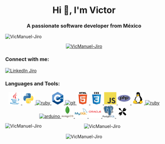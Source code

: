<h1 align="center">Hi 👋, I'm Victor</h1>
<h3 align="center">A passionate software developer from México</h3>
<p align="left"> <img src="https://komarev.com/ghpvc/?username=VicManuel-Jiro&label=Profile%20views&color=0e75b6&style=flat" alt="VicManuel-Jiro" /> </p>
<p align="center"> <a href="https://github.com/ryo-ma/github-profile-trophy"><img src="https://github-profile-trophy.vercel.app/?username=VicManuel-Jiro&rank=-?&column=-1&no-frame=true" alt="VicManuel-Jiro" /></a> </p>
<h3 align="left">Connect with me:</h3>
<p align="left">

<a href="https://www.linkedin.com/in/vicmanjiro/" target="_blank" rel="noopener noreferrer"><img align="center" src="https://raw.githubusercontent.com/rahuldkjain/github-profile-readme-generator/master/src/images/icons/Social/linked-in-alt.svg" alt="LinkedIn Jiro" height="30" width="40" /></a>

<h3 align="left">Languages and Tools:</h3>
<p align="center"> <a href="https://www.java.com" target="_blank" rel="noreferrer"> <img src="https://raw.githubusercontent.com/devicons/devicon/master/icons/java/java-original.svg" alt="java" width="40" height="40"/> </a> <a href="https://www.python.org" target="_blank" rel="noreferrer"> <img src="https://raw.githubusercontent.com/devicons/devicon/master/icons/python/python-original.svg" alt="python" width="40" height="40"/> </a> <a href="https://www.ruby-lang.org/es/" target="_blank" rel="noreferrer"> <img src="https://cdn.worldvectorlogo.com/logos/ruby.svg" alt="ruby" width="40" height="40"/> </a>  <a href="https://www.w3schools.com/cpp/" target="_blank" rel="noreferrer"> <img src="https://raw.githubusercontent.com/devicons/devicon/master/icons/cplusplus/cplusplus-original.svg" alt="cplusplus" width="40" height="40"/> </a>  <a href="https://git-scm.com/" target="_blank" rel="noreferrer"> <img src="https://www.vectorlogo.zone/logos/git-scm/git-scm-icon.svg" alt="git" width="40" height="40"/> </a> <a href="https://www.w3.org/html/" target="_blank" rel="noreferrer"> <img src="https://raw.githubusercontent.com/devicons/devicon/master/icons/html5/html5-original-wordmark.svg" alt="html5" width="40" height="40"/> </a> <a href="https://www.w3schools.com/css/" target="_blank" rel="noreferrer"> <img src="https://raw.githubusercontent.com/devicons/devicon/master/icons/css3/css3-original-wordmark.svg" alt="css3" width="40" height="40"/> </a> <a href="https://developer.mozilla.org/en-US/docs/Web/JavaScript" target="_blank" rel="noreferrer"> <img src="https://raw.githubusercontent.com/devicons/devicon/master/icons/javascript/javascript-original.svg" alt="javascript" width="40" height="40"/> </a> <a href="https://www.php.net" target="_blank" rel="noreferrer"> <img src="https://raw.githubusercontent.com/devicons/devicon/master/icons/php/php-original.svg" alt="php" width="40" height="40"/> </a> <a href="https://www.linux.org/" target="_blank" rel="noreferrer"> <img src="https://raw.githubusercontent.com/devicons/devicon/master/icons/linux/linux-original.svg" alt="linux" width="40" height="40"/> </a> <a href="https://www.microsoft.com/es-mx/windows" target="_blank" rel="noreferrer"> <img src="https://cdn.worldvectorlogo.com/logos/microsoft-windows-22.svg" alt="ruby" width="40" height="40"/> </a> <a href="https://www.arduino.cc/" target="_blank" rel="noreferrer"> <img src="https://cdn.worldvectorlogo.com/logos/arduino-1.svg" alt="arduino" width="40" height="40"/> </a>  <a href="https://www.mongodb.com/" target="_blank" rel="noreferrer"> <img src="https://raw.githubusercontent.com/devicons/devicon/master/icons/mongodb/mongodb-original-wordmark.svg" alt="mongodb" width="40" height="40"/> </a> <a href="https://www.mysql.com/" target="_blank" rel="noreferrer"> <img src="https://raw.githubusercontent.com/devicons/devicon/master/icons/mysql/mysql-original-wordmark.svg" alt="mysql" width="40" height="40"/> </a> <a href="https://www.oracle.com/" target="_blank" rel="noreferrer"> <img src="https://raw.githubusercontent.com/devicons/devicon/master/icons/oracle/oracle-original.svg" alt="oracle" width="40" height="40"/> </a>  <a href="https://www.postgresql.org" target="_blank" rel="noreferrer"> <img src="https://raw.githubusercontent.com/devicons/devicon/master/icons/postgresql/postgresql-original-wordmark.svg" alt="postgresql" width="40" height="40"/> </a> <a href="https://github.com/VicManuel-Jiro" target="_blank" rel="noreferrer"> <svg id="Capa_1" enable-background="new 0 0 512 512" viewBox="0 0 512 512" xmlns="http://www.w3.org/2000/svg" xmlns:xlink="http://www.w3.org/1999/xlink" width="40" height="40"><linearGradient id="SVGID_1_" gradientUnits="userSpaceOnUse" x1="256" x2="256" y1="512" y2="0"><stop offset="0" stop-color="#ffc2cc"></stop><stop offset="1" stop-color="#fff2f4"></stop></linearGradient><linearGradient id="SVGID_2_" gradientUnits="userSpaceOnUse" x1="256" x2="256" y1="406.989" y2="105"><stop offset="0" stop-color="#ffa68d"></stop><stop offset="1" stop-color="#fd3a84"></stop></linearGradient><g><g><circle cx="256" cy="256" fill="url(#SVGID_1_)" r="256" style="fill: rgb(255, 255, 255);"></circle></g><g><g><path d="m218.011 255.76-29.407 29.407c-22.513-7.999-47.892-2.475-64.863 14.696-18.639 18.63-23.555 47.075-12.229 70.778 2.628 5.475 9.919 6.852 14.314 2.458l29.288-29.288 12.681 12.681-29.287 29.287c-4.395 4.377-3.021 11.715 2.467 14.314 8.494 4.056 17.597 6.028 26.647 6.028 16.19 0 32.171-6.306 44.088-18.231 17.197-17.015 22.756-42.394 14.73-64.889l29.409-29.409zm75.561.106 29.413-29.413c22.478 8.034 47.875 2.475 64.863-14.696 18.639-18.63 23.555-47.075 12.229-70.778-2.663-5.547-9.98-6.792-14.314-2.458l-29.288 29.287-12.681-12.681 29.287-29.288c4.395-4.376 3.021-11.715-2.467-14.314-23.677-11.317-52.148-6.384-70.735 12.203-17.197 17.015-22.756 42.394-14.731 64.889l-29.414 29.413zm102.997 90.412-62.883-62.892c-11.692-11.714-29.519-13.404-43.141-5.395l-99.094-99.102-5.87-41.09c-.417-2.884-2.224-5.394-4.829-6.697l-50.306-25.162c-3.422-1.711-7.556-1.051-10.266 1.668l-12.577 12.577c-2.71 2.71-3.37 6.844-1.668 10.266l25.153 50.315c1.303 2.606 3.804 4.412 6.705 4.829l41.079 5.868 99.1 99.108c-8.005 13.63-6.292 31.439 5.389 43.12l62.9 62.892c13.85 13.867 36.445 13.879 50.306 0 13.906-13.884 13.914-36.412.002-50.305z" fill="url(#SVGID_2_)" style="fill: rgb(0, 0, 0);"></path></g></g></g></svg> </a> </p>

<p align="center"><img align="left" src="https://github-readme-stats.vercel.app/api/top-langs?username=VicManuel-Jiro&show_icons=true&locale=en&layout=compact&langs_count=8" alt="VicManuel-Jiro" /></p>
<p align="center"><img align="center" src="https://github-readme-stats.vercel.app/api?username=VicManuel-Jiro&show_icons=true&locale=en&include_all_commits=true" alt="VicManuel-Jiro" /></p>
<p align="center"><img align="center" src="https://github-readme-streak-stats.herokuapp.com/?user=VicManuel-Jiro&" alt="VicManuel-Jiro" /></p>


